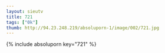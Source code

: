 ```yaml
--- 
layout: sieutv
title: 721
tags: ["0k"]
thumb: http://94.23.248.219/absoluporn-1/image/002/721.jpg
---
```

{% include absoluporn key="721" %} 
